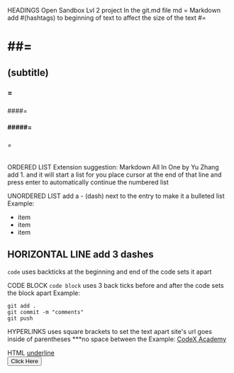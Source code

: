 HEADINGS
Open Sandbox Lvl 2 project
In the git.md file
md = Markdown
add #(hashtags) to beginning of text to affect the size of the text
#=<h1>
##=<h2> (subtitle)
### =<h3>
####=<h4>
#####= <h5>
###### = <h6>

ORDERED LIST
Extension suggestion: Markdown All In One by Yu Zhang
add 1. and it will start a list for you
place cursor at the end of that line and press enter to automatically continue the numbered list

UNORDERED LIST
add a - (dash) next to the entry to make it a bulleted list
Example:
- item
- item
- item


HORIZONTAL LINE 
add 3 dashes 
---

`code`
uses backticks at the beginning and end of the code sets it apart

CODE BLOCK
```code block```
uses 3 back ticks before and after the code sets the block apart
Example:
```
git add .
git commit -m "comments"
git push
```
HYPERLINKS
uses square brackets to set the text apart
site's url goes inside of parentheses
***no space between the []()
Example:
[CodeX Academy](https://codex.academy)

HTML
<u>underline</u>
<br>
<button>Click Here</button>                                    

